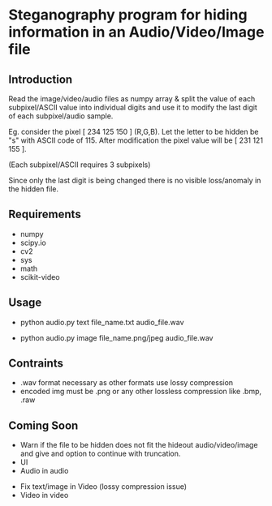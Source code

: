 Steganography program for hiding information in an Audio/Video/Image file
===============================================================


Introduction
------------

Read the image/video/audio files as numpy array & split the value of each subpixel/ASCII value into individual digits and use it to modify the last digit of each subpixel/audio sample. 

Eg. consider the pixel [ 234 125 150 ] (R,G,B).
Let the letter to be hidden be "s" with ASCII code of 115.
After modification the pixel value will be [ 231 121 155 ]. 

(Each subpixel/ASCII requires 3 subpixels)

Since only the last digit is being changed there is no visible loss/anomaly in the hidden file.


## Requirements 

- numpy
- scipy.io
- cv2 
- sys
- math
- scikit-video

## Usage

- python audio.py text file_name.txt audio_file.wav

- python audio.py image file_name.png/jpeg audio_file.wav
    
## Contraints
- .wav format necessary as other formats use lossy compression
- encoded img must be .png or any other lossless compression like .bmp, .raw

## Coming Soon

- Warn if the file to be hidden does not fit the hideout audio/video/image and give and option to continue with truncation.
- UI
- Audio in audio
> 
- Fix text/image in Video (lossy compression issue)
- Video in video
